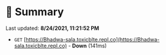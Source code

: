 # 📖 Summary
Last updated: **8/24/2021, 11:21:52 PM**

- `GET` [https://Bhadwa-sala.toxicblte.repl.co](https://Bhadwa-sala.toxicblte.repl.co) - **Down** (141ms)

